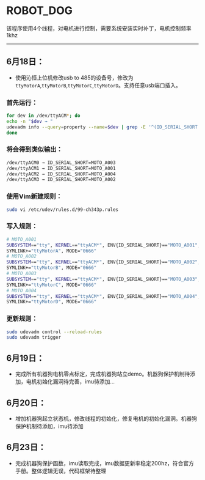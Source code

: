 # ROBOT_DOG

该程序使用4个线程，对电机进行控制，需要系统安装实时补丁，电机控制频率1khz

---

## 6月18日：

- 使用沁恒上位机修改usb to 485的设备号，修改为`ttyMotorA`,`ttyMotorB`,`ttyMotorC`,`ttyMotorD`。支持任意usb端口插入。

### 首先运行：
```bash
for dev in /dev/ttyACM*; do
echo -n "$dev → "
udevadm info --query=property --name=$dev | grep -E '^(ID_SERIAL_SHORT|ATTRS{serial})='
done
```
### 将会得到类似输出：
```bash
/dev/ttyACM0 → ID_SERIAL_SHORT=MOTO_A003
/dev/ttyACM1 → ID_SERIAL_SHORT=MOTO_A001
/dev/ttyACM2 → ID_SERIAL_SHORT=MOTO_A004
/dev/ttyACM3 → ID_SERIAL_SHORT=MOTO_A002
```
### 使用Vim新建规则：
```bash
sudo vi /etc/udev/rules.d/99-ch343p.rules
```
### 写入规则：
```bash
# MOTO_A001
SUBSYSTEM=="tty", KERNEL=="ttyACM*", ENV{ID_SERIAL_SHORT}=="MOTO_A001", \
SYMLINK+="ttyMotorA", MODE="0666"
# MOTO_A002
SUBSYSTEM=="tty", KERNEL=="ttyACM*", ENV{ID_SERIAL_SHORT}=="MOTO_A002", \
SYMLINK+="ttyMotorB", MODE="0666"
# MOTO_A003
SUBSYSTEM=="tty", KERNEL=="ttyACM*", ENV{ID_SERIAL_SHORT}=="MOTO_A003", \
SYMLINK+="ttyMotorC", MODE="0666"
# MOTO_A004
SUBSYSTEM=="tty", KERNEL=="ttyACM*", ENV{ID_SERIAL_SHORT}=="MOTO_A004", \
SYMLINK+="ttyMotorD", MODE="0666"
```
### 更新规则：
```bash
sudo udevadm control --reload-rules
sudo udevadm trigger
```


## 6月19日：

- 完成所有机器狗电机零点标定，完成机器狗站立demo。机器狗保护机制待添加，电机初始化漏洞待完善，imu待添加...

## 6月20日：

- 增加机器狗起立状态机，修改线程的初始化，修复电机的初始化漏洞。机器狗保护机制待添加，imu待添加

## 6月23日：

- 完成机器狗保护函数，imu读取完成，imu数据更新率稳定200hz，符合官方手册。整体逻辑无误，代码框架待整理
